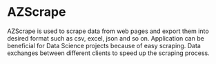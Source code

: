 # AZScrape

AZScrape is used to scrape data from web pages and export them into desired format such as csv, excel, json and so on. Application can be beneficial for Data Science projects because of easy scraping. Data exchanges between different clients to speed up the scraping process.
